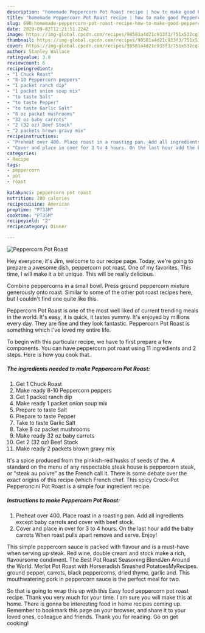 ```yaml
---
description: "homemade Peppercorn Pot Roast recipe | how to make good Peppercorn Pot Roast"
title: "homemade Peppercorn Pot Roast recipe | how to make good Peppercorn Pot Roast"
slug: 690-homemade-peppercorn-pot-roast-recipe-how-to-make-good-peppercorn-pot-roast
date: 2020-09-02T12:21:51.224Z
image: https://img-global.cpcdn.com/recipes/98581a4d21c933f3/751x532cq70/peppercorn-pot-roast-recipe-main-photo.jpg
thumbnail: https://img-global.cpcdn.com/recipes/98581a4d21c933f3/751x532cq70/peppercorn-pot-roast-recipe-main-photo.jpg
cover: https://img-global.cpcdn.com/recipes/98581a4d21c933f3/751x532cq70/peppercorn-pot-roast-recipe-main-photo.jpg
author: Stanley Wallace
ratingvalue: 3.8
reviewcount: 6
recipeingredient:
- "1 Chuck Roast"
- "8-10 Peppercorn peppers"
- "1 packet ranch dip"
- "1 packet onion soup mix"
- "to taste Salt"
- "to taste Pepper"
- "to taste Garlic Salt"
- "8 oz packet mushrooms"
- "32 oz baby carrots"
- "2 (32 oz) Beef Stock"
- "2 packets brown gravy mix"
recipeinstructions:
- "Preheat over 400. Place roast in a roasting pan. Add all ingredients except baby carrots and cover with beef stock."
- "Cover and place in over for 3 to 4 hours. On the last hour add the baby carrots When roast pulls apart remove and serve. Enjoy!"
categories:
- Recipe
tags:
- peppercorn
- pot
- roast

katakunci: peppercorn pot roast 
nutrition: 280 calories
recipecuisine: American
preptime: "PT33M"
cooktime: "PT35M"
recipeyield: "2"
recipecategory: Dinner

---
```



![Peppercorn Pot Roast](https://img-global.cpcdn.com/recipes/98581a4d21c933f3/751x532cq70/peppercorn-pot-roast-recipe-main-photo.jpg)

Hey everyone, it's Jim, welcome to our recipe page. Today, we're going to prepare a awesome dish, peppercorn pot roast. One of my favorites. This time, I will make it a bit unique. This will be really delicious.

Combine peppercorns in a small bowl. Press ground peppercorn mixture generously onto roast. Similar to some of the other pot roast recipes here, but I couldn&#39;t find one quite like this.

Peppercorn Pot Roast is one of the most well liked of current trending meals in the world. It's easy, it is quick, it tastes yummy. It's enjoyed by millions every day. They are fine and they look fantastic. Peppercorn Pot Roast is something which I've loved my entire life.


To begin with this particular recipe, we have to first prepare a few components. You can have peppercorn pot roast using 11 ingredients and 2 steps. Here is how you cook that.

<!--inarticleads1-->

##### The ingredients needed to make Peppercorn Pot Roast:

1. Get 1 Chuck Roast
1. Make ready 8-10 Peppercorn peppers
1. Get 1 packet ranch dip
1. Make ready 1 packet onion soup mix
1. Prepare to taste Salt
1. Prepare to taste Pepper
1. Take to taste Garlic Salt
1. Take 8 oz packet mushrooms
1. Make ready 32 oz baby carrots
1. Get 2 (32 oz) Beef Stock
1. Make ready 2 packets brown gravy mix


It&#39;s a spice produced from the pinkish-red husks of seeds of the. A standard on the menu of any respectable steak house is peppercorn steak, or &#34;steak au poivre&#34; as the French call it. There is some debate over the exact origins of this recipe (which French chef. This spicy Crock-Pot Pepperoncini Pot Roast is a simple four ingredient recipe. 

<!--inarticleads2-->

##### Instructions to make Peppercorn Pot Roast:

1. Preheat over 400. Place roast in a roasting pan. Add all ingredients except baby carrots and cover with beef stock.
1. Cover and place in over for 3 to 4 hours. On the last hour add the baby carrots When roast pulls apart remove and serve. Enjoy!


This simple peppercorn sauce is packed with flavour and is a must-have when serving up steak. Red wine, double cream and stock make a rich, flavoursome condiment. The Best Pot Roast Seasoning BlendJen Around the World. Merlot Pot Roast with Horseradish Smashed PotatoesMyRecipes. ground pepper, carrots, black peppercorns, dried thyme, garlic and. This mouthwatering pork in peppercorn sauce is the perfect meal for two. 

So that is going to wrap this up with this Easy food peppercorn pot roast recipe. Thank you very much for your time. I am sure you will make this at home. There is gonna be interesting food in home recipes coming up. Remember to bookmark this page on your browser, and share it to your loved ones, colleague and friends. Thank you for reading. Go on get cooking!

